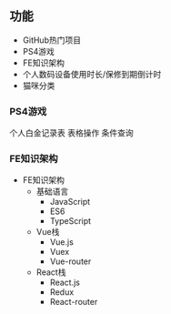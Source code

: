 ## 功能
- GitHub热门项目
- PS4游戏
- FE知识架构
- 个人数码设备使用时长/保修到期倒计时
- 猫咪分类

### PS4游戏
个人白金记录表
表格操作
条件查询

### FE知识架构
- FE知识架构
  - 基础语言
    - JavaScript
    - ES6
    - TypeScript
  - Vue栈
    - Vue.js 
    - Vuex 
    - Vue-router
  - React栈
    - React.js
    - Redux
    - React-router